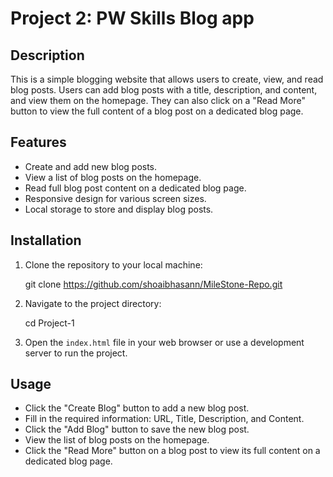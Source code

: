 # Project 2: PW Skills Blog app

## Description

This is a simple blogging website that allows users to create, view, and read blog posts. Users can add blog posts with a title, description, and content, and view them on the homepage. They can also click on a "Read More" button to view the full content of a blog post on a dedicated blog page.


## Features

- Create and add new blog posts.
- View a list of blog posts on the homepage.
- Read full blog post content on a dedicated blog page.
- Responsive design for various screen sizes.
- Local storage to store and display blog posts.

## Installation

1. Clone the repository to your local machine:

   git clone https://github.com/shoaibhasann/MileStone-Repo.git


2. Navigate to the project directory:

   cd Project-1

3. Open the `index.html` file in your web browser or use a development server to run the project.

## Usage

- Click the "Create Blog" button to add a new blog post.
- Fill in the required information: URL, Title, Description, and Content.
- Click the "Add Blog" button to save the new blog post.
- View the list of blog posts on the homepage.
- Click the "Read More" button on a blog post to view its full content on a dedicated blog page.
